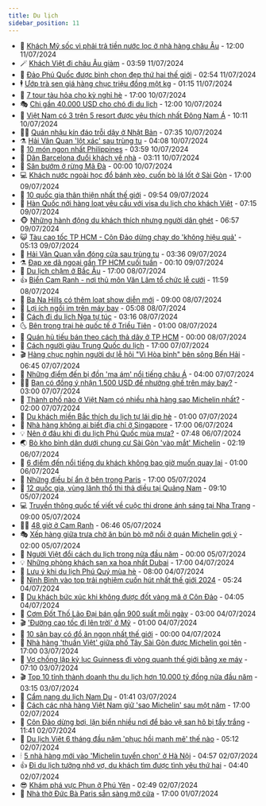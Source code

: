 ```yaml
---
title: Du lịch
sidebar_position: 11
---
```


<!-- vnexpress-du-lich:START -->
- 💂 [Khách Mỹ sốc vì phải trả tiền nước lọc ở nhà hàng châu Âu](https://vnexpress.net/khach-my-soc-vi-phai-tra-tien-nuoc-loc-o-nha-hang-chau-au-4768863.html) - 12:00 11/07/2024
- 🪄 [Khách Việt đi châu Âu giảm](https://vnexpress.net/khach-viet-di-chau-au-giam-4768395.html) - 03:59 11/07/2024
- 🦅 [Đảo Phú Quốc được bình chọn đẹp thứ hai thế giới](https://vnexpress.net/dao-phu-quoc-duoc-binh-chon-dep-thu-hai-the-gioi-4768621.html) - 02:54 11/07/2024
- 🕴 [Ướp trà sen giá hàng chục triệu đồng một kg](https://vnexpress.net/uop-tra-sen-gia-hang-chuc-trieu-dong-mot-kg-4767385.html) - 01:15 11/07/2024
- 👀 [7 tour tàu hỏa cho kỳ nghỉ hè](https://vnexpress.net/7-tour-tau-hoa-cho-ky-nghi-he-4767989.html) - 17:00 10/07/2024
- 🎭 [Chi gần 40.000 USD cho chó đi du lịch](https://vnexpress.net/chi-gan-40-000-usd-cho-cho-di-du-lich-4768308.html) - 12:00 10/07/2024
- 🦒 [Việt Nam có 3 trên 5 resort được yêu thích nhất Đông Nam Á](https://vnexpress.net/viet-nam-co-3-tren-5-resort-duoc-yeu-thich-nhat-dong-nam-a-4768269.html) - 10:11 10/07/2024
- 👨‍🏫 [Quán nhậu kín đáo trỗi dậy ở Nhật Bản](https://vnexpress.net/quan-nhau-kin-dao-troi-day-o-nhat-ban-4768200.html) - 07:35 10/07/2024
- ⚗️ [Hải Vân Quan &#39;lột xác&#39; sau trùng tu](https://vnexpress.net/hai-van-quan-lot-xac-sau-trung-tu-4767765.html) - 04:08 10/07/2024
- 🥸 [10 món ngon nhất Philippines](https://vnexpress.net/10-mon-ngon-nhat-philippines-4768004.html) - 03:59 10/07/2024
- 🤠 [Dân Barcelona đuổi khách về nhà](https://vnexpress.net/dan-barcelona-duoi-khach-ve-nha-4768157.html) - 03:11 10/07/2024
- 🚀 [Săn bướm ở rừng Mã Đà](https://vnexpress.net/san-buom-o-rung-ma-da-4767792.html) - 00:00 10/07/2024
- 💻 [Khách nước ngoài học đổ bánh xèo, cuốn bò lá lốt ở Sài Gòn](https://vnexpress.net/khach-nuoc-ngoai-hoc-do-banh-xeo-cuon-bo-la-lot-o-sai-gon-4767619.html) - 17:00 09/07/2024
- 💼 [10 quốc gia thân thiện nhất thế giới](https://vnexpress.net/10-quoc-gia-than-thien-nhat-the-gioi-4767795.html) - 09:54 09/07/2024
- 🤡 [Hàn Quốc nới hàng loạt yêu cầu với visa du lịch cho khách Việt](https://vnexpress.net/han-quoc-noi-hang-loat-yeu-cau-voi-visa-du-lich-cho-khach-viet-4767329.html) - 07:15 09/07/2024
- 🐵 [Những hành động du khách thích nhưng người dân ghét](https://vnexpress.net/nhung-hanh-dong-du-khach-thich-nhung-nguoi-dan-ghet-4767501.html) - 06:57 09/07/2024
- 😺 [Tàu cao tốc TP HCM - Côn Đảo dừng chạy do &#39;không hiệu quả&#39;](https://vnexpress.net/tau-cao-toc-tp-hcm-con-dao-dung-chay-do-khong-hieu-qua-4767861.html) - 05:13 09/07/2024
- 🌈 [Hải Vân Quan vẫn đóng cửa sau trùng tu](https://vnexpress.net/hai-van-quan-van-dong-cua-sau-trung-tu-4767727.html) - 03:36 09/07/2024
- ⚗️ [Đạp xe dã ngoại gần TP HCM cuối tuần](https://vnexpress.net/dap-xe-da-ngoai-gan-tp-hcm-cuoi-tuan-4767459.html) - 00:10 09/07/2024
- 👀 [Du lịch chậm ở Bắc Âu](https://vnexpress.net/du-lich-cham-o-bac-au-4761131.html) - 17:00 08/07/2024
- 👍 [Biển Cam Ranh - nơi thủ môn Văn Lâm tổ chức lễ cưới](https://vnexpress.net/bien-cam-ranh-noi-thu-mon-van-lam-to-chuc-le-cuoi-4767348.html) - 11:59 08/07/2024
- 💄 [Ba Na Hills có thêm loạt show diễn mới](https://vnexpress.net/ba-na-hills-co-them-loat-show-dien-moi-4767035.html) - 09:00 08/07/2024
- 🥷 [Lợi ích ngồi im trên máy bay](https://vnexpress.net/loi-ich-ngoi-im-tren-may-bay-4767265.html) - 05:08 08/07/2024
- 📝 [Cách đi du lịch Nga tự túc](https://vnexpress.net/cach-di-du-lich-nga-tu-tuc-4762391.html) - 03:16 08/07/2024
- 🌜 [Bên trong trại hè quốc tế ở Triều Tiên](https://vnexpress.net/ben-trong-trai-he-quoc-te-o-trieu-tien-4767140.html) - 01:00 08/07/2024
- 📝 [Quán hủ tiếu bán theo cách thả dây ở TP HCM](https://vnexpress.net/quan-hu-tieu-ban-theo-cach-tha-day-o-tp-hcm-4767120.html) - 00:00 08/07/2024
- 🧰 [Cách người giàu Trung Quốc du lịch](https://vnexpress.net/cach-nguoi-giau-trung-quoc-du-lich-4766584.html) - 17:00 07/07/2024
- 🎬 [Hàng chục nghìn người dự lễ hội &quot;Vì Hòa bình&quot; bên sông Bến Hải](https://vnexpress.net/hang-chuc-nghin-nguoi-du-le-hoi-vi-hoa-binh-ben-song-ben-hai-4767001.html) - 06:45 07/07/2024
- 🧐 [Những điểm đến bị đồn &#39;ma ám&#39; nổi tiếng châu Á](https://vnexpress.net/nhung-diem-den-bi-don-ma-am-noi-tieng-chau-a-4766853.html) - 04:00 07/07/2024
- 👨‍🏫 [Bạn có đồng ý nhận 1.500 USD để nhường ghế trên máy bay?](https://vnexpress.net/ban-co-dong-y-nhan-1-500-usd-de-nhuong-ghe-tren-may-bay-4766545.html) - 03:00 07/07/2024
- 🦣 [Thành phố nào ở Việt Nam có nhiều nhà hàng sao Michelin nhất?](https://vnexpress.net/thanh-pho-nao-o-viet-nam-co-nhieu-nha-hang-sao-michelin-nhat-4766916.html) - 02:00 07/07/2024
- 🌋 [Du khách miền Bắc thích du lịch tự lái dịp hè](https://vnexpress.net/du-khach-mien-bac-thich-du-lich-tu-lai-dip-he-4765117.html) - 01:00 07/07/2024
- 🦄 [Nhà hàng không ai biết địa chỉ ở Singapore](https://vnexpress.net/nha-hang-khong-ai-biet-dia-chi-o-singapore-4766930.html) - 17:00 06/07/2024
- 💡 [Nên ở đâu khi đi du lịch Phú Quốc mùa mưa?](https://vnexpress.net/nen-o-dau-khi-di-du-lich-phu-quoc-mua-mua-4766428.html) - 07:48 06/07/2024
- 🌏 [Bò kho bình dân dưới chung cư Sài Gòn &#39;vào mắt&#39; Michelin](https://vnexpress.net/bo-kho-binh-dan-duoi-chung-cu-sai-gon-vao-mat-michelin-4765705.html) - 02:19 06/07/2024
- 💂 [6 điểm đến nổi tiếng du khách không bao giờ muốn quay lại](https://vnexpress.net/6-diem-den-noi-tieng-du-khach-khong-bao-gio-muon-quay-lai-4766405.html) - 01:00 06/07/2024
- 🤩 [Những điều bí ẩn ở bên trong Paris](https://vnexpress.net/nhung-dieu-bi-an-o-ben-trong-paris-4766467.html) - 17:00 05/07/2024
- 💪 [12 quốc gia, vùng lãnh thổ thi thả diều tại Quảng Nam](https://vnexpress.net/12-quoc-gia-vung-lanh-tho-thi-tha-dieu-tai-quang-nam-4766578.html) - 09:10 05/07/2024
- 💻 [Truyền thông quốc tế viết về cuộc thi drone ánh sáng tại Nha Trang](https://vnexpress.net/truyen-thong-quoc-te-viet-ve-cuoc-thi-drone-anh-sang-tai-nha-trang-4766244.html) - 09:00 05/07/2024
- 🧑‍💻 [48 giờ ở Cam Ranh](https://vnexpress.net/48-gio-o-cam-ranh-4765364.html) - 06:46 05/07/2024
- 🎭 [Xếp hàng giữa trưa chờ ăn bún bò mỡ nổi ở quán Michelin gợi ý](https://vnexpress.net/xep-hang-giua-trua-cho-an-bun-bo-mo-noi-o-quan-michelin-goi-y-4766233.html) - 02:00 05/07/2024
- 🧐 [Người Việt đổi cách du lịch trong nửa đầu năm](https://vnexpress.net/nguoi-viet-doi-cach-du-lich-trong-nua-dau-nam-4766079.html) - 00:00 05/07/2024
- 💡 [Những phòng khách sạn xa hoa nhất Dubai](https://vnexpress.net/nhung-phong-khach-san-xa-hoa-nhat-dubai-4766218.html) - 17:00 04/07/2024
- 🌊 [Lưu ý khi du lịch Phú Quý mùa hè](https://vnexpress.net/luu-y-khi-du-lich-phu-quy-mua-he-4765751.html) - 08:00 04/07/2024
- 🎃 [Ninh Bình vào top trải nghiệm cuốn hút nhất thế giới 2024](https://vnexpress.net/ninh-binh-vao-top-trai-nghiem-cuon-hut-nhat-the-gioi-2024-4765959.html) - 05:24 04/07/2024
- 🧠 [Du khách bức xúc khi không được đốt vàng mã ở Côn Đảo](https://vnexpress.net/du-khach-buc-xuc-khi-khong-duoc-dot-vang-ma-o-con-dao-4765967.html) - 04:05 04/07/2024
- 💄 [Cơm Đốt Thố Lão Đại bán gần 900 suất mỗi ngày](https://vnexpress.net/com-dot-tho-lao-dai-ban-gan-900-suat-moi-ngay-4763274.html) - 03:00 04/07/2024
- 🎬 [&#39;Đường cao tốc đi lên trời&#39; ở Mỹ](https://vnexpress.net/duong-cao-toc-di-len-troi-o-my-4765673.html) - 01:00 04/07/2024
- 🐻 [10 sân bay có đồ ăn ngon nhất thế giới](https://vnexpress.net/10-san-bay-co-do-an-ngon-nhat-the-gioi-4765590.html) - 00:00 04/07/2024
- 🌝 [Nhà hàng &#39;thuần Việt&#39; giữa phố Tây Sài Gòn được Michelin gọi tên](https://vnexpress.net/nha-hang-thuan-viet-giua-pho-tay-sai-gon-duoc-michelin-goi-ten-4763030.html) - 17:00 03/07/2024
- 🤩 [Vợ chồng lập kỷ lục Guinness đi vòng quanh thế giới bằng xe máy](https://vnexpress.net/vo-chong-lap-ky-luc-guinness-di-vong-quanh-the-gioi-bang-xe-may-4765517.html) - 07:10 03/07/2024
- 🎬 [Top 10 tỉnh thành doanh thu du lịch hơn 10.000 tỷ đồng nửa đầu năm](https://vnexpress.net/top-10-tinh-thanh-doanh-thu-du-lich-hon-10-000-ty-dong-nua-dau-nam-4765274.html) - 03:15 03/07/2024
- 🦩 [Cẩm nang du lịch Nam Du](https://vnexpress.net/cam-nang-du-lich-nam-du-4764453.html) - 01:41 03/07/2024
- 🦍 [Cách các nhà hàng Việt Nam giữ &#39;sao Michelin&#39; sau một năm](https://vnexpress.net/cach-cac-nha-hang-viet-nam-giu-sao-michelin-sau-mot-nam-4764135.html) - 17:00 02/07/2024
- 👀 [Côn Đảo dừng bơi, lặn biển nhiều nơi để bảo vệ san hô bị tẩy trắng](https://vnexpress.net/con-dao-dung-boi-lan-bien-nhieu-noi-de-bao-ve-san-ho-bi-tay-trang-4765267.html) - 11:41 02/07/2024
- 🧰 [Du lịch Việt 6 tháng đầu năm &#39;phục hồi mạnh mẽ&#39; thế nào](https://vnexpress.net/du-lich-viet-6-thang-dau-nam-phuc-hoi-manh-me-the-nao-4765094.html) - 05:12 02/07/2024
- 🕯 [5 nhà hàng mới vào &#39;Michelin tuyển chọn&#39; ở Hà Nội](https://vnexpress.net/5-nha-hang-moi-vao-michelin-tuyen-chon-o-ha-noi-4763549.html) - 04:57 02/07/2024
- 👍 [Đi du lịch tưởng nhớ vợ, du khách tìm được tình yêu thứ hai](https://vnexpress.net/di-du-lich-tuong-nho-vo-du-khach-tim-duoc-tinh-yeu-thu-hai-4764971.html) - 04:40 02/07/2024
- 😎 [Khám phá vực Phun ở Phú Yên](https://vnexpress.net/kham-pha-vuc-phun-o-phu-yen-4764464.html) - 02:49 02/07/2024
- 🐘 [Nhà thờ Đức Bà Paris sẵn sàng mở cửa](https://vnexpress.net/nha-tho-duc-ba-paris-san-sang-mo-cua-4764834.html) - 17:00 01/07/2024<!-- vnexpress-du-lich:END -->
